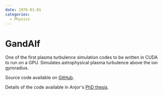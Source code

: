 ```yaml
---
date: 1976-01-01
categories:
  - Physics
---
```

# GandAlf

One of the first plasma turbulence simulation codes to be written in CUDA to run on a GPU. Simulates astrophysical plasma turbulence above the ion gyroradius.

Source code available on [GitHub](https://github.com/anjor/gandalf).

Details of the code available in Anjor's [PhD thesis](https://drum.lib.umd.edu/items/1362746c-af46-4fe9-a58c-8f1e25d43d36).